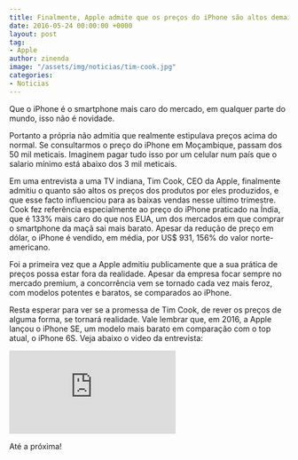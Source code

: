 ```yaml
---
title: Finalmente, Apple admite que os preços do iPhone são altos demais
date: 2016-05-24 00:00:00 +0000
layout: post
tag:
- Apple
author: zinenda
image: "/assets/img/noticias/tim-cook.jpg"
categories:
- Noticias
---
```


Que o iPhone é o smartphone mais caro do mercado, em qualquer parte do mundo, isso não é novidade.

Portanto a própria não admitia que realmente estipulava preços acima do normal. 
Se consultarmos o preço do iPhone em Moçambique, passam dos 50 mil meticais. 
Imaginem pagar tudo isso por um celular num país que o salario mínimo está abaixo dos 3 mil meticais.

Em uma entrevista a uma TV indiana, Tim Cook, CEO da Apple, finalmente admitiu o quanto são altos os preços dos produtos por eles produzidos, e que esse facto influenciou para as baixas vendas nesse ultimo trimestre.
Cook fez referência especialmente ao preço do iPhone praticado na Índia, que é 133% mais caro do que nos EUA, um dos mercados em que comprar o smartphone da maçã sai mais barato.
Apesar da redução de preço em dólar, o iPhone é vendido, em média, por US$ 931, 156% do valor norte-americano.

Foi a primeira vez que a Apple admitiu publicamente que a sua prática de preços possa estar fora da realidade. Apesar da empresa focar sempre no mercado premium, a concorrência vem se tornado cada vez mais feroz, com modelos potentes e baratos, se comparados ao iPhone.

Resta esperar para ver se a promessa de Tim Cook, de rever os preços de alguma forma, se tornará realidade. Vale lembrar que, em 2016, a Apple lançou o iPhone SE, um modelo mais barato em comparação com o top atual, o iPhone 6S.
Veja abaixo o video da entrevista:

<div class="video-container">
    <iframe src="https://www.youtube.com/embed/INFcn63gVBA" frameborder="0" allowfullscreen></iframe>
</div>

Até a próxima!